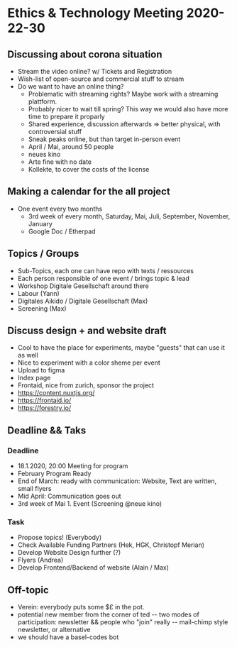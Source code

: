 # Ethics & Technology Meeting 2020-22-30

## Discussing about corona situation
- Stream the video online? w/ Tickets and Registration
- Wish-list of open-source and commercial stuff to stream
- Do we want to have an online thing? 
  - Problematic with streaming rights? Maybe work with a streaming plattform.
  - Probably nicer to wait till spring? This way we would also have more time to prepare it proparly
  - Shared experience, discussion afterwards => better physical, with controversial stuff
  - Sneak peaks online, but than target in-person event
  - April / Mai, around 50 people
  - neues kino
  - Arte fine with no date
  - Kollekte, to cover the costs of the license

## Making a calendar for the all project
- One event every two months
  - 3rd week of every month, Saturday, Mai, Juli, September, November, January
  - Google Doc / Etherpad

## Topics / Groups
- Sub-Topics, each one can have repo with texts / ressources
- Each person responsible of one event / brings topic & lead
- Workshop Digitale Gesellschaft around there
- Labour (Yann)
- Digitales Aikido / Digitale Gesellschaft (Max)
- Screening (Max)

## Discuss design + and website draft
- Cool to have the place for experiments, maybe "guests" that can use it as well
- Nice to experiment with a color sheme per event
- Upload to figma
- Index page
- Frontaid, nice from zurich, sponsor the project
- https://content.nuxtjs.org/
- https://frontaid.io/
- https://forestry.io/

## Deadline && Taks

### Deadline
- 18.1.2020, 20:00 Meeting for program
- February Program Ready
- End of March: ready with communication: Website, Text are written, small flyers
- Mid April: Communication goes out
- 3rd week of Mai 1. Event (Screening @neue kino)

### Task
- Propose topics! (Everybody)
- Check Available Funding Partners (Hek, HGK, Christopf Merian)
- Develop Website Design further (?)
- Flyers (Andrea)
- Develop Frontend/Backend of website (Alain / Max)

## Off-topic
- Verein: everybody puts some $£ in the pot.
- potential new member from the corner of ted
-- two modes of participation: newsletter && people who "join" really
-- mail-chimp style newsletter, or alternative
- we should have a basel-codes bot